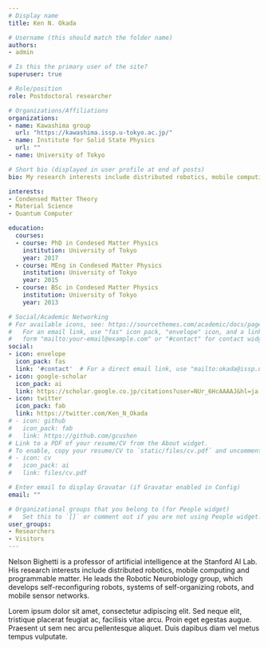```yaml
---
# Display name
title: Ken N. Okada

# Username (this should match the folder name)
authors:
- admin

# Is this the primary user of the site?
superuser: true

# Role/position
role: Postdoctoral researcher

# Organizations/Affiliations
organizations:
- name: Kawashima group
  url: "https://kawashima.issp.u-tokyo.ac.jp/"
- name: Institute for Solid State Physics
  url: ""
- name: University of Tokyo

# Short bio (displayed in user profile at end of posts)
bio: My research interests include distributed robotics, mobile computing and programmable matter.

interests:
- Condensed Matter Theory
- Material Science
- Quantum Computer

education:
  courses:
  - course: PhD in Condesed Matter Physics
    institution: University of Tokyo
    year: 2017
  - course: MEng in Condesed Matter Physics
    institution: University of Tokyo
    year: 2015
  - course: BSc in Condesed Matter Physics
    institution: University of Tokyo
    year: 2013

# Social/Academic Networking
# For available icons, see: https://sourcethemes.com/academic/docs/page-builder/#icons
#   For an email link, use "fas" icon pack, "envelope" icon, and a link in the
#   form "mailto:your-email@example.com" or "#contact" for contact widget.
social:
- icon: envelope
  icon_pack: fas
  link: '#contact'  # For a direct email link, use "mailto:okada@issp.u-tokyo.ac.jp".
- icon: google-scholar
  icon_pack: ai
  link: https://scholar.google.co.jp/citations?user=NUr_6HcAAAAJ&hl=ja
- icon: twitter
  icon_pack: fab
  link: https://twitter.com/Ken_N_Okada
# - icon: github
#   icon_pack: fab
#   link: https://github.com/gcushen
# Link to a PDF of your resume/CV from the About widget.
# To enable, copy your resume/CV to `static/files/cv.pdf` and uncomment the lines below.
# - icon: cv
#   icon_pack: ai
#   link: files/cv.pdf

# Enter email to display Gravatar (if Gravatar enabled in Config)
email: ""

# Organizational groups that you belong to (for People widget)
#   Set this to `[]` or comment out if you are not using People widget.
user_groups:
- Researchers
- Visitors
---
```


Nelson Bighetti is a professor of artificial intelligence at the Stanford AI Lab. His research interests include distributed robotics, mobile computing and programmable matter. He leads the Robotic Neurobiology group, which develops self-reconfiguring robots, systems of self-organizing robots, and mobile sensor networks.

Lorem ipsum dolor sit amet, consectetur adipiscing elit. Sed neque elit, tristique placerat feugiat ac, facilisis vitae arcu. Proin eget egestas augue. Praesent ut sem nec arcu pellentesque aliquet. Duis dapibus diam vel metus tempus vulputate.
